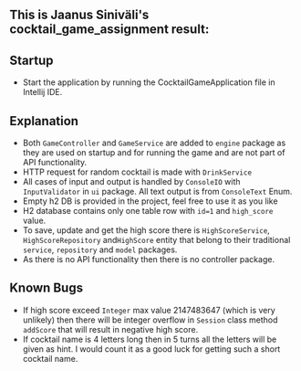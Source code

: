 ## This is Jaanus Siniväli's cocktail_game_assignment result:

## Startup
* Start the application by running the CocktailGameApplication file in Intellij IDE.

## Explanation
* Both `GameController` and `GameService` are added to `engine` package as they are used on startup and for running the game and are not part of API functionality.
* HTTP request for random cocktail is made with `DrinkService`
* All cases of input and output is handled by `ConsoleIO` with `InputValidator` in `ui` package. All text output is from `ConsoleText` Enum.
* Empty h2 DB is provided in the project, feel free to use it as you like
* H2 database contains only one table row with `id=1` and `high_score` value.
* To save, update and get the high score there is `HighScoreService`, `HighScoreRepository` and`HighScore` entity that belong to their traditional `service`, `repository` and `model` packages.
* As there is no API functionality then there is no controller package.

## Known Bugs
* If high score exceed `Integer` max value 2147483647 (which is very unlikely) then there will be integer overflow in `Session` class method `addScore` that will result in negative high score.
* If cocktail name is 4 letters long then in 5 turns all the letters will be given as hint. I would count it as a good luck for getting such a short cocktail name.

